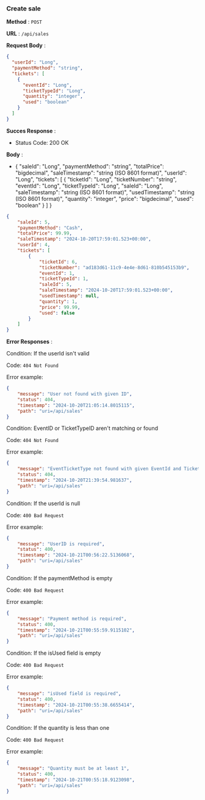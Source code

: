 ### Create sale
**Method** : `POST`

**URL** : `/api/sales`

**Request Body** :
```json
{
  "userId": "Long",
  "paymentMethod": "string",
  "tickets": [
    {
      "eventId": "Long",
      "ticketTypeId": "Long",
      "quantity": "integer",
      "used": "boolean"
    }
  ]
}
```

**Succes Response** :

- Status Code: 200 OK

**Body** : 

- {
  "saleId": "Long",
  "paymentMethod": "string",
  "totalPrice": "bigdecimal",
  "saleTimestamp": "string (ISO 8601 format)",
  "userId": "Long",
  "tickets": [
    {
      "ticketId": "Long",
      "ticketNumber": "string",
      "eventId": "Long",
      "ticketTypeId": "Long",
      "saleId": "Long",
      "saleTimestamp": "string (ISO 8601 format)",
      "usedTimestamp": "string (ISO 8601 format)",
      "quantity": "integer",
      "price": "bigdecimal",
      "used": "boolean"
    }
  ]
}



```json
{
    "saleId": 5,
    "paymentMethod": "Cash",
    "totalPrice": 99.99,
    "saleTimestamp": "2024-10-20T17:59:01.523+00:00",
    "userId": 4,
    "tickets": [
        {
            "ticketId": 6,
            "ticketNumber": "ad183d61-11c9-4e4e-8d61-810b545153b9",
            "eventId": 1,
            "ticketTypeId": 1,
            "saleId": 5,
            "saleTimestamp": "2024-10-20T17:59:01.523+00:00",
            "usedTimestamp": null,
            "quantity": 1,
            "price": 99.99,
            "used": false
        }
    ]
}

```

**Error Responses** :

Condition: If the userId isn't valid

Code: ```404 Not Found``` 

Error example:
```json
{
    "message": "User not found with given ID",
    "status": 404,
    "timestamp": "2024-10-20T21:05:14.8015115",
    "path": "uri=/api/sales"
}
```

Condition: EventID or TicketTypeID aren't matching or found

Code: ```404 Not Found``` 

Error example:
```json
{
    "message": "EventTicketType not found with given EventId and TicketTypeId",
    "status": 404,
    "timestamp": "2024-10-20T21:39:54.981637",
    "path": "uri=/api/sales"
}
```

Condition: If the userId is null

Code: ```400 Bad Request``` 

Error example:
```json
{
    "message": "UserID is required",
    "status": 400,
    "timestamp": "2024-10-21T00:56:22.5136068",
    "path": "uri=/api/sales"
}
```

Condition: If the paymentMethod is empty

Code: ```400 Bad Request``` 

Error example:
```json
{
    "message": "Payment method is required",
    "status": 400,
    "timestamp": "2024-10-21T00:55:59.9115102",
    "path": "uri=/api/sales"
}
```

Condition: If the isUsed field is empty

Code: ```400 Bad Request``` 

Error example:
```json
{
    "message": "isUsed field is required",
    "status": 400,
    "timestamp": "2024-10-21T00:55:38.6655414",
    "path": "uri=/api/sales"
}
```

Condition: If the quantity is less than one

Code: ```400 Bad Request``` 

Error example:
```json
{
    "message": "Quantity must be at least 1",
    "status": 400,
    "timestamp": "2024-10-21T00:55:18.9123098",
    "path": "uri=/api/sales"
}
```